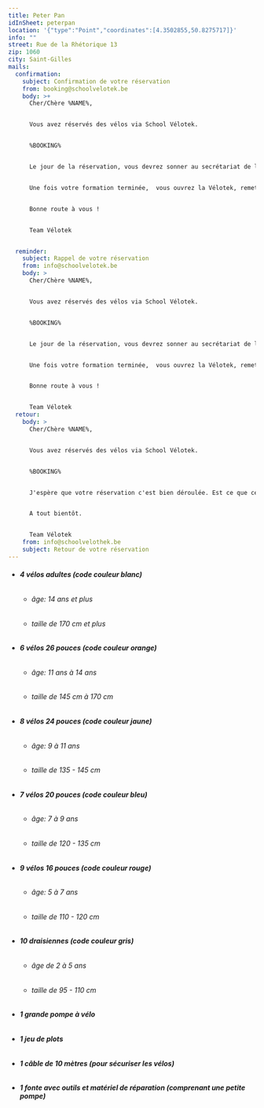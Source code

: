 ```yaml
---
title: Peter Pan
idInSheet: peterpan
location: '{"type":"Point","coordinates":[4.3502855,50.8275717]}'
info: ""
street: Rue de la Rhétorique 13
zip: 1060
city: Saint-Gilles
mails:
  confirmation:
    subject: Confirmation de votre réservation
    from: booking@schoolvelotek.be
    body: >+
      Cher/Chère %NAME%,


      Vous avez réservés des vélos via School Vélotek.


      %BOOKING%


      Le jour de la réservation, vous devrez sonner au secrétariat de l’école Peter Pan (13 rue de la Rhétorique 1060 St Gilles). Veuillez décliner votre identité et le fait que vous venez pour la Vélotek. La porte vous sera ouverte. Les clefs de la Vélotek se trouvent dans une boîte à clef à votre gauche. Le code d’accès de la boîte à clef vous sera donné dans l'Email de rappel de votre réservation qui vous est envoyé 2 jour avant la réservation même. Merci de bien faire attention de ne pas divulguer le code ainsi que de brouiller celui-ci après ouverture. Les vélos sont stockés dans un local dont l’accès se fait deux portes plus à droite que l’entrée principale de l’école Peter Pan derrière une porte métallique blanche. Les vélos se trouvent au fond du couloir. Une fois que vous aurez pris les vélos que vous désirez, vous sortirez sur le trottoir en n’oubliant pas d’éteindre la lumière et de fermer la porte à clef derrière vous. Vous garderez les clefs pendant votre formation. 


      Une fois votre formation terminée,  vous ouvrez la Vélotek, remettez les vélos et le matériel à sa place. En sortant n’oubliez pas d’éteindre la lumière et de fermez à clef la porte. Vous sonnerez ensuite à nouveau à la sonnette du secrétariat de l’école Peter pan pour remettre la clef dans la boîte à clef. N’oubliez pas de brouiller le code après avoir remis les clefs.


      Bonne route à vous !


      Team Vélotek


  reminder:
    subject: Rappel de votre réservation
    from: info@schoolvelotek.be
    body: >
      Cher/Chère %NAME%,


      Vous avez réservés des vélos via School Vélotek.


      %BOOKING%


      Le jour de la réservation, vous devrez sonner au secrétariat de l’école Peter Pan (13 rue de la Rhétorique 1060 St Gilles). Veuillez décliner votre identité et le fait que vous venez pour la Vélotek. La porte vous sera ouverte. Les clefs de la Vélotek se trouvent dans une boîte à clef à votre gauche. Le code d’accès est le 7931. Merci de bien faire attention de ne pas divulguer le code ainsi que de brouiller celui-ci après ouverture. Les vélos sont stockés dans un local dont l’accès se fait deux portes plus à droite que l’entrée principale de l’école Peter Pan derrière une porte métallique blanche. Les vélos se trouvent au fond du couloir. Une fois que vous aurez pris les vélos que vous désirez, vous sortirez sur le trottoir en n’oubliant pas d’éteindre la lumière et de fermer la porte à clef derrière vous. Vous garderez les clefs pendant votre formation. 


      Une fois votre formation terminée,  vous ouvrez la Vélotek, remettez les vélos et le matériel à sa place. En sortant n’oubliez pas d’éteindre la lumière et de fermez à clef la porte. Vous sonnerez ensuite à nouveau à la sonnette du secrétariat de l’école Peter pan pour remettre la clef dans la boîte à clef. N’oubliez pas de brouiller le code après avoir remis les clefs.


      Bonne route à vous !


      Team Vélotek
  retour:
    body: >
      Cher/Chère %NAME%,


      Vous avez réservés des vélos via School Vélotek.


      %BOOKING%


      J'espère que votre réservation c'est bien déroulée. Est ce que certains vélos ont eu des dégâts? Veuillez dans ce cas nous transmettre par retour de cet Email les numéros des vélos endommagés ainsi que les problèmes détectés pour que nous puissions au plus vite les réparer. 


      A tout bientôt.


      Team Vélotek
    from: info@schoolvelothek.be
    subject: Retour de votre réservation
---
```

* ###### **4 vélos adultes (code couleur blanc)**

  * ###### âge: 14 ans et plus
  * ###### taille de 170 cm et plus
* ###### **6 vélos 26 pouces (code couleur orange)**

  * ###### âge: 11 ans à 14 ans
  * ###### taille de 145 cm à 170 cm
* ###### **8 vélos 24 pouces (code couleur jaune)**

  * ###### âge: 9 à 11 ans
  * ###### taille de 135 - 145 cm
* ###### **7 vélos 20 pouces (code couleur bleu)**

  * ###### âge: 7 à 9 ans
  * ###### taille de 120 - 135 cm
* ###### **9 vélos 16 pouces (code couleur rouge)**

  * ###### âge: 5 à 7 ans
  * ###### taille de 110 - 120 cm
* ###### **10 draisiennes (code couleur gris)**

  * ###### âge de 2 à 5 ans
  * ###### taille de 95 - 110 cm
* ###### **1 grande pompe à vélo**
* ###### **1 jeu de plots**
* ###### **1 câble de 10 mètres (pour sécuriser les vélos)**
* ###### **1 fonte avec outils et matériel de réparation (comprenant une petite pompe)**
